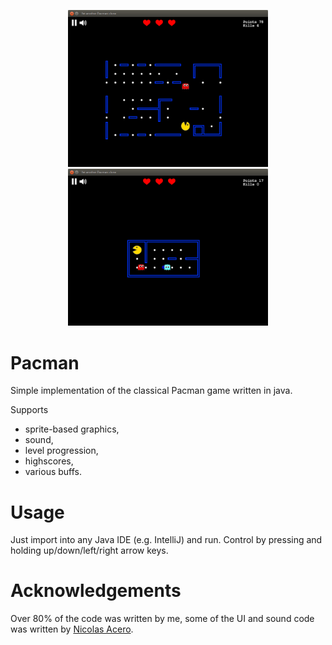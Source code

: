 <p align="center">
  <img src="screenshots/game_1.png" width="320"/>
  <img src="screenshots/game_2.png" width="320"/>
</p>


# Pacman

Simple implementation of the classical Pacman game written in java. 

Supports
- sprite-based graphics,
- sound,
- level progression,
- highscores,
- various buffs.

# Usage
Just import into any Java IDE (e.g. IntelliJ) and run. Control by pressing and holding up/down/left/right arrow keys.

# Acknowledgements
Over 80% of the code was written by me, some of the UI and sound code was written by [Nicolas Acero](https://github.com/Nsteel).
